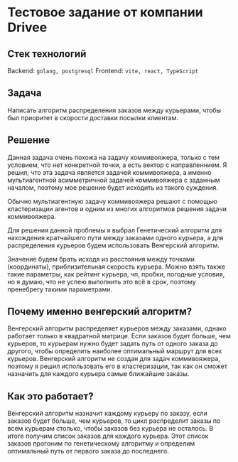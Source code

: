 # Тестовое задание от компании Drivee

## Стек технологий

Backend: `golang, postgresql`
Frontend: `vite, react, TypeScript`

## Задача

Написать алгоритм распределения заказов между курьерами, чтобы был приоритет в скорости доставки посылки клиентам.

## Решение

Данная задача очень похожа на задачу коммивояжера, только с тем условием, что нет конкретной точки, а есть вектор с направленнием. Я решил, что эта задача является задачей коммивояжера, а именно мультиагентной асимметричной задачей коммивояжера с заданным началом, поэтому мое решение будет исходить из такого суждения.

Обычно мультиагентную задачу коммивояжера решают с помощью кластеризации агентов и одним из многих алгоритмов решения задачи коммивояжера.

Для решения данной проблемы я выбрал Генетический алгоритм для нахождения кратчайшего пути между заказами одного курьера, а для распределения курьеров будем использовать Венгерский алгоритм.

Значение будем брать исходя из расстояния между точками (координаты), приблизительная скорость курьера. Можно взять также такие параметры, как рейтинг курьера, чп, пробки, погодные условия, но я думаю, что не успею выполнить это всё в срок, поэтому пренебрегу такими параметрами.

## Почему именно венгерский алгоритм?

Венгерский алгоритм распределяет курьеров между заказами, однако работает только в квадратной матрице. Если заказов будет больше, чем курьеров, то курьерам нужно будет задать путь от одного заказа до другого, чтобы определить наиболее оптимальный маршрут для всех курьеров. Венгерский алгоритм не создан для задач коммивояжера, поэтому я решил использовать его в кластеризации, так как он сможет назначить для каждого курьера самые ближайшие заказы.

## Как это работает?

Венгерский алгоритм назначит каждому курьеру по заказу, если заказов будет больше, чем курьеров, то цикл распределит заказы по всем курьерам столько, чтобы заказов без курьера не осталось. В итоге получим список заказов для каждого курьера. Этот список заказов прогоним по генетическому алгоритму и определим оптимальный путь от первого заказа до последнего.
